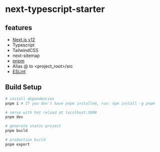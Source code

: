 # next-typescript-starter

## features

- [Next.js v12](https://nextjs.org/blog/next-12)
- Typescript
- TailwindCSS
- next-sitemap
- [pnpm](https://pnpm.io/ja/)
- Alias @ to <project_root>/src
- [ESLint](https://nextjs.org/docs/basic-features/eslint)

## Build Setup

```bash
# install dependencies
pnpm i # If you don't have pnpm installed, run: npm install -g pnpm

# serve with hot reload at localhost:3000
pnpm dev

# generate static project
pnpm build

# production build
pnpm export
```
